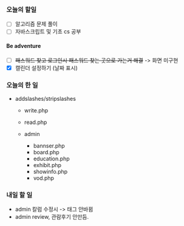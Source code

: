 ### 오늘의 할일

- [ ] 알고리즘 문제 풀이
- [ ] 자바스크립트 및 기초 cs 공부

#### Be adventure

- [ ] ~~패스워드 찾고 로그인시 패스워드 찾는 곳으로 가는거 해결~~ -> 화면 미구현
- [x] 캘린더 설정하기 (날짜 표시)

### 오늘의 한 일

- addslashes/stripslashes
    - write.php
    - read.php

    - admin
        - bannser.php
        - board.php
        - education.php
        - exhibit.php
        - showinfo.php
        - vod.php


### 내일 할 일

- admin 칼럼 수정시 -> 태그 안바뀜
- admin review, 관람후기 안만듬.
